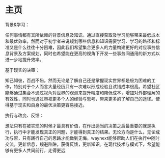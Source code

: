 # 主页




背景&学习：

任何事情都有其所依赖的背景信息及知识。通过直接获取及学习能够带来最低成本和最优效率，然而对于初学者来说规划哪些信息和知识需要学习、学习的路径和标准又是什么往往十分困难，因此我们希望集合更多人的力量构建更好的对应事务信息背景及方案规划，同时也希望能在更高的视角下开发一些事务间通用的新方式以进一步地提升效率。


基于现实的决策：

知己知彼，百战不殆。然而无论是了解自己还是掌握现实世界都是极为困难的工作，特别对于个人而言大量经历只有一次难以形成经验且试错成本很高。希望社区能够通过集合不通过视角对世界的观测来提升精度和降低成本，增加对外部理解的有效性，同时也通过审视更多个人的经验与思考，带来更多的了解自己的途径。使得基于现实和自身的最优决策更容易接近。

执行与改变、反馈：

想法只有在被实现的时候才最具有价值，在作出适当的决策之后最重要的就是执行，执行中才能发现真正的问题，才能得到真正的结果。无论方向是什么，无论成功与否，只有践行自己的思路才能做到无悔。waynext能够帮助人们在执行中随时交流，更新信息，规避陷阱，获得反馈，更新知识。在现代技术与模式下，希望能够有更多人共同前行，走得更远